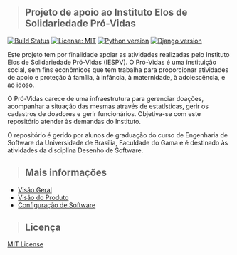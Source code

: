 >##  Projeto de apoio ao Instituto Elos de Solidariedade Pró-Vidas
[![Build Status](https://travis-ci.org/amigos-do-gesiel/iespv-administrativo.svg?branch=development)](https://travis-ci.org/amigos-do-gesiel/iespv-administrativo)
[![License: MIT](https://img.shields.io/badge/License-MIT-green.svg)](https://opensource.org/licenses/MIT)
[![Python version](https://img.shields.io/badge/python-3.5-orange.svg)](https://img.shields.io/badge/python-3.5-orange.svg)
[![Django version](https://img.shields.io/badge/django-1.9.8-ff69b4.svg)](https://img.shields.io/badge/django-1.9.8-ff69b4.svg)

Este projeto tem por finalidade apoiar as atividades realizadas pelo Instituto Elos de Solidariedade Pró-Vidas (IESPV).
O Pró-Vidas é uma instituição social, sem fins econômicos que tem trabalha para proporcionar atividades de apoio e proteção à família, à infância, à maternidade, à adolescência, e ao idoso.

O Pró-Vidas carece de uma infraestrutura para gerenciar doações, acompanhar a situação das mesmas através de estatísticas, gerir os cadastros de doadores e gerir funcionários. Objetiva-se com este repositório atender às demandas do Instituto.

O repositório é gerido por alunos de graduação do curso de Engenharia de Software da Universidade de Brasília, Faculdade do Gama e é destinado às atividades da disciplina Desenho de Software.

>## Mais informações
* [Visão Geral](https://github.com/amigos-do-gesiel/iespv-administrativo/wiki)
* [Visão do Produto](https://github.com/amigos-do-gesiel/iespv-administrativo/wiki/Documento-de-Vis%C3%A3o)
* [Configuração de Software](https://github.com/amigos-do-gesiel/iespv-administrativo/wiki/Plano-de-Gerenciamento-de-Configura%C3%A7%C3%A3o-de-Software)

>## Licença
[MIT License](https://github.com/amigos-do-gesiel/iespv-administrativo/blob/master/LICENSE)
